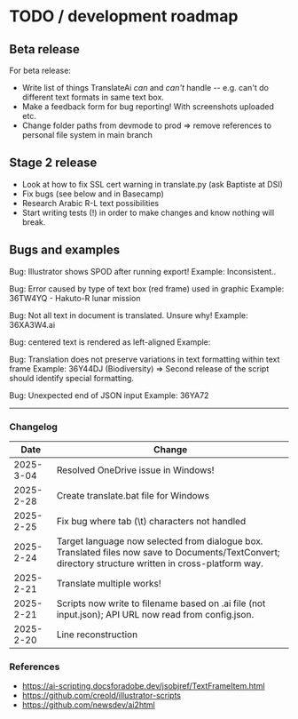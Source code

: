 # TODO / development roadmap

## Beta release 
For beta release:

* Write list of things TranslateAi *can* and *can't* handle -- e.g. can't do different text formats in same text box.
* Make a feedback form for bug reporting! With screenshots uploaded etc.
* Change folder paths from devmode to prod => remove references to personal file system in main branch

## Stage 2 release
* Look at how to fix SSL cert warning in translate.py (ask Baptiste at DSI)
* Fix bugs (see below and in Basecamp)
* Research Arabic R-L text possibilities
* Start writing tests (!) in order to make changes and know nothing will break.

## Bugs and examples

Bug: Illustrator shows SPOD after running export!
Example: Inconsistent..

Bug: Error caused by type of text box (red frame) used in graphic
Example: 36TW4YQ - Hakuto-R lunar mission

Bug: Not all text in document is translated. Unsure why!
Example: 36XA3W4.ai

Bug: centered text is rendered as left-aligned
Example:

Bug: Translation does not preserve variations in text formatting within text frame
Example: 36Y44DJ (Biodiversity)
=> Second release of the script should identify special formatting.

Bug: Unexpected end of JSON input
Example: 36YA72

---
### Changelog

Date | Change
----|-----
2025-3-04 | Resolved OneDrive issue in Windows!
2025-2-28 | Create translate.bat file for Windows
2025-2-25 | Fix bug where tab (\t) characters not handled
2025-2-24 | Target language now selected from dialogue box. Translated files now save to Documents/TextConvert; directory structure written in cross-platform way.
2025-2-21 | Translate multiple works!
2025-2-21 | Scripts now write to filename based on .ai file (not input.json); API URL now read from config.json.
2025-2-20 |  Line reconstruction

### References
* https://ai-scripting.docsforadobe.dev/jsobjref/TextFrameItem.html
* https://github.com/creold/illustrator-scripts
* https://github.com/newsdev/ai2html